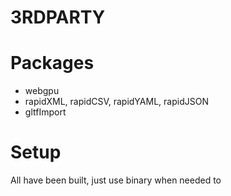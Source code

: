 # 3RDPARTY

# Packages

- webgpu
- rapidXML, rapidCSV, rapidYAML, rapidJSON
- gltfImport

# Setup

All have been built, just use binary when needed to





